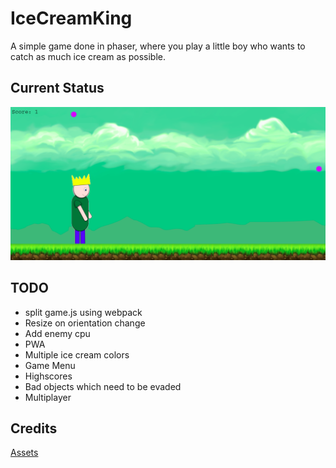 # IceCreamKing
A simple game done in phaser, where you play a little boy who wants to catch as much ice cream as possible.

## Current Status
![current status](status.png)

## TODO

* split game.js using webpack
* Resize on orientation change
* Add enemy cpu
* PWA
* Multiple ice cream colors
* Game Menu
* Highscores
* Bad objects which need to be evaded
* Multiplayer

## Credits
[Assets](https://opengameart.org/users/buch)    
